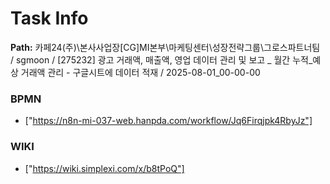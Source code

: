 # Task Info

**Path:** 카페24(주)\본사사업장\[CG]MI본부\마케팅센터\성장전략그룹\그로스파트너팀 / sgmoon / [275232] 광고 거래액, 매출액, 영업 데이터 관리 및 보고 _ 월간 누적_예상 거래액 관리 - 구글시트에 데이터 적재 / 2025-08-01_00-00-00

### BPMN
- ["https://n8n-mi-037-web.hanpda.com/workflow/Jq6Firqjpk4RbyJz"]

### WIKI
- ["https://wiki.simplexi.com/x/b8tPoQ"]

